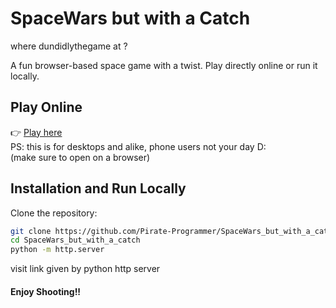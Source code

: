 # SpaceWars but with a Catch 
where dundidlythegame at ?

A fun browser-based space game with a twist. Play directly online or run it locally.  

## Play Online  
👉 [Play here](https://pirate-programmer.github.io/SpaceWars_but_with_a_catch/)  
PS: this is for desktops and alike, phone users not your day D: <br>
(make sure to open on a browser) <br>


## Installation and Run Locally 
Clone the repository:  
```bash
git clone https://github.com/Pirate-Programmer/SpaceWars_but_with_a_catch.git
cd SpaceWars_but_with_a_catch
python -m http.server
```
visit link given by python http server


 <h4> <b> Enjoy Shooting!! </b> </h4>










